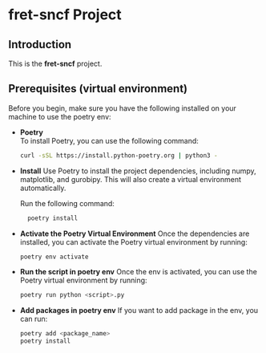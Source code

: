 # **fret-sncf** Project

## **Introduction**

This is the **fret-sncf** project.

## **Prerequisites (virtual environment)**

Before you begin, make sure you have the following installed on your machine to use the poetry env:

- **Poetry**  
  To install Poetry, you can use the following command:

  ```bash
  curl -sSL https://install.python-poetry.org | python3 -
  ```

- **Install**
  Use Poetry to install the project dependencies, including numpy, matplotlib, and gurobipy.
  This will also create a virtual environment automatically.

  Run the following command:

  ```bash
    poetry install
  ```

- **Activate the Poetry Virtual Environment**
  Once the dependencies are installed, you can activate the Poetry virtual environment by running:

  ```bash
  poetry env activate
  ```

- **Run the script in poetry env**
  Once the env is activated, you can use the Poetry virtual environment by running:

  ```bash
  poetry run python <script>.py
  ```

- **Add packages in poetry env**
  If you want to add package in the env, you can run:

  ```bash
  poetry add <package_name>
  poetry install
  ```
